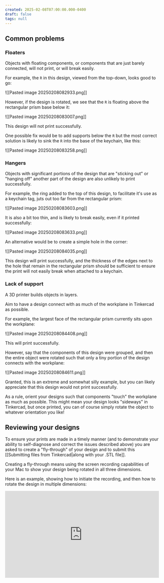 ```yaml
---
created: 2025-02-08T07:00:00.000-0400
draft: false
tags: null
---
```


## Common problems

### Floaters

Objects with floating components, or components that are just barely connected, will not print, or will break easily.

For example, the `R` in this design, viewed from the top-down, looks good to go:

![[Pasted image 20250208082933.png]]

However, if the design is rotated, we see that the `R` is floating above the rectangular prism base below it:

![[Pasted image 20250208083007.png]]

This design will not print successfully.

One possible fix would be to add supports below the `R` but the most correct solution is likely to sink the `R` into the base of the keychain, like this:

![[Pasted image 20250208083258.png]]

### Hangers

Objects with significant portions of the design that are "sticking out" or "hanging off" another part of the design are also unlikely to print successfully.

For example, the ring added to the top of this design, to facilitate it's use as a keychain tag, juts out too far from the rectangular prism:

![[Pasted image 20250208083603.png]]

It is also a bit too thin, and is likely to break easily, even if it printed successfully:

![[Pasted image 20250208083633.png]]

An alternative would be to create a simple hole in the corner:

![[Pasted image 20250208084035.png]]

This design will print successfully, and the thickness of the edges next to the hole that remain in the rectangular prism should be sufficient to ensure the print will not easily break when attached to a keychain.

### Lack of support

A 3D printer builds objects in layers.

Aim to have a design connect with as much of the workplane in Tinkercad as possible.

For example, the largest face of the rectangular prism currently sits upon the workplane:

![[Pasted image 20250208084408.png]]

This will print successfully.

However, say that the components of this design were grouped, and then the entire object were rotated such that only a tiny portion of the design connects with the workplane:

![[Pasted image 20250208084611.png]]

Granted, this is an extreme and somewhat silly example, but you can likely appreciate that this design would not print successfully.

As a rule, orient your designs such that components "touch" the workplane as much as possible. This might mean your design looks "sideways" in Tinkercad, but once printed, you can of course simply rotate the object to whatever orientation you like!

## Reviewing your designs

To ensure your prints are made in a timely manner (and to demonstrate your ability to self-diagnose and correct the issues described above) you are asked to create a "fly-through" of your design and to submit this [[Submitting files from Tinkercad|along with your .STL file]].

Creating a fly-through means using the screen recording capabilities of your Mac to show your design being rotated in all three dimensions.

Here is an example, showing how to initiate the recording, and then how to rotate the design in multiple dimensions:

 <div style="padding:56.25% 0 0 0;position:relative;">
	<iframe src="https://player.vimeo.com/video/1054777432?h=03c86bd4e8&amp;badge=0&amp;autopause=0&amp;player_id=0&amp;app_id=58479&portrait=0&byline=0&title=0" frameborder="0" allow="autoplay; fullscreen; picture-in-picture; clipboard-write" style="position:absolute;top:0;left:0;width:100%;height:100%;" title="Opening the Teamspace">
	</iframe>
	</div>
 <script src="https://player.vimeo.com/api/player.js"></script>